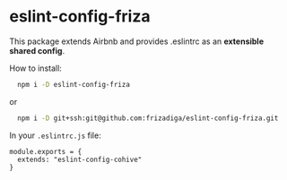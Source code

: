 # eslint-config-friza

This package extends Airbnb and provides .eslintrc as an **extensible shared config**.

How to install:
```bash
  npm i -D eslint-config-friza
```
or
```bash
  npm i -D git+ssh:git@github.com:frizadiga/eslint-config-friza.git
```

In your `.eslintrc.js` file: 
```javascripyt
module.exports = {
  extends: "eslint-config-cohive"
}
```
